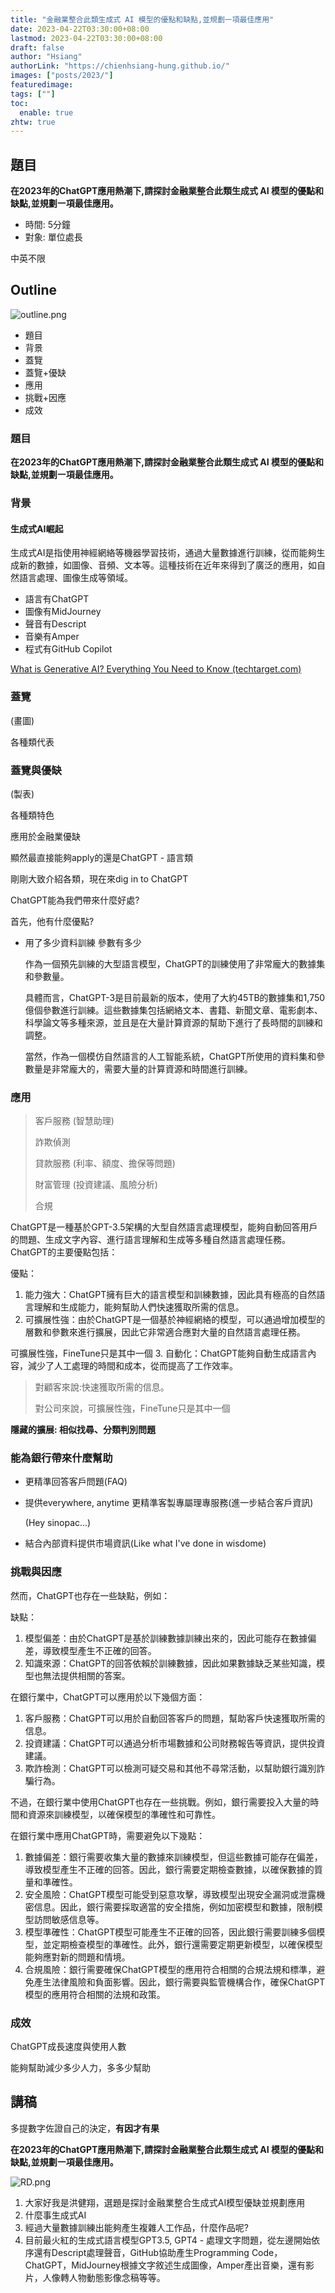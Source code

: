 ```yaml
---
title: "金融業整合此類生成式 AI 模型的優點和缺點,並規劃㇐項最佳應用"
date: 2023-04-22T03:30:00+08:00
lastmod: 2023-04-22T03:30:00+08:00
draft: false
author: "Hsiang"
authorLink: "https://chienhsiang-hung.github.io/"
images: ["posts/2023/"]
featuredimage: 
tags: [""]
toc:
  enable: true
zhtw: true
---
```

## 題目
**在2023年的ChatGPT應用熱潮下,請探討金融業整合此類生成式 AI 模型的優點和缺點,並規劃㇐項最佳應用。**
- 時間: 5分鐘
- 對象: 單位處長

中英不限
## Outline
![outline.png](outline.png "outline")
- 題目
- 背景
- 蓋覽
- 蓋覽+優缺
- 應用
- 挑戰+因應
- 成效

### 題目
**在2023年的ChatGPT應用熱潮下,請探討金融業整合此類生成式 AI 模型的優點和缺點,並規劃㇐項最佳應用。**
### 背景
#### 生成式AI崛起
生成式AI是指使用神經網絡等機器學習技術，通過大量數據進行訓練，從而能夠生成新的數據，如圖像、音頻、文本等。這種技術在近年來得到了廣泛的應用，如自然語言處理、圖像生成等領域。
- 語言有ChatGPT
- 圖像有MidJourney
- 聲音有Descript
- 音樂有Amper
- 程式有GitHub Copilot

[What is Generative AI? Everything You Need to Know (techtarget.com)](https://www.techtarget.com/searchenterpriseai/definition/generative-AI#:~:text=Generative%20AI%20tools%20exist%20for,2%2C%20Midjourney%20and%20Stable%20Diffusion.)
### 蓋覽
(畫圖)

各種類代表
### 蓋覽與優缺
(製表)

各種類特色

應用於金融業優缺

顯然最直接能夠apply的還是ChatGPT - 語言類

剛剛大致介紹各類，現在來dig in to ChatGPT

ChatGPT能為我們帶來什麼好處?

首先，他有什麼優點?

- 用了多少資料訓練 參數有多少

  作為一個預先訓練的大型語言模型，ChatGPT的訓練使用了非常龐大的數據集和參數量。

  具體而言，ChatGPT-3是目前最新的版本，使用了大約45TB的數據集和1,750億個參數進行訓練。這些數據集包括網絡文本、書籍、新聞文章、電影劇本、科學論文等多種來源，並且是在大量計算資源的幫助下進行了長時間的訓練和調整。

  當然，作為一個模仿自然語言的人工智能系統，ChatGPT所使用的資料集和參數量是非常龐大的，需要大量的計算資源和時間進行訓練。
### 應用
> 客戶服務 (智慧助理)
>
> 詐欺偵測
> 
> 貸款服務 (利率、額度、擔保等問題)
>
> 財富管理 (投資建議、風險分析)
>
> 合規 

ChatGPT是一種基於GPT-3.5架構的大型自然語言處理模型，能夠自動回答用戶的問題、生成文字內容、進行語言理解和生成等多種自然語言處理任務。ChatGPT的主要優點包括：

優點：
1.  能力強大：ChatGPT擁有巨大的語言模型和訓練數據，因此具有極高的自然語言理解和生成能力，能夠幫助人們快速獲取所需的信息。
2.  可擴展性強：由於ChatGPT是一個基於神經網絡的模型，可以通過增加模型的層數和參數來進行擴展，因此它非常適合應對大量的自然語言處理任務。

  可擴展性強，FineTune只是其中一個
3.  自動化：ChatGPT能夠自動生成語言內容，減少了人工處理的時間和成本，從而提高了工作效率。

> 對顧客來說:快速獲取所需的信息。
>
> 對公司來說，可擴展性強，FineTune只是其中一個

**隱藏的擴展: 相似找尋、分類判別問題**

### 能為銀行帶來什麼幫助
- 更精準回答客戶問題(FAQ)
- 提供everywhere, anytime 更精準客製專屬理專服務(進一步結合客戶資訊)

  (Hey sinopac...)
- 結合內部資料提供市場資訊(Like what I've done in wisdome)

### 挑戰與因應
然而，ChatGPT也存在一些缺點，例如：

缺點：
1.  模型偏差：由於ChatGPT是基於訓練數據訓練出來的，因此可能存在數據偏差，導致模型產生不正確的回答。
2.  知識來源：ChatGPT的回答依賴於訓練數據，因此如果數據缺乏某些知識，模型也無法提供相關的答案。

在銀行業中，ChatGPT可以應用於以下幾個方面：
1.  客戶服務：ChatGPT可以用於自動回答客戶的問題，幫助客戶快速獲取所需的信息。
2.  投資建議：ChatGPT可以通過分析市場數據和公司財務報告等資訊，提供投資建議。
3.  欺詐檢測：ChatGPT可以檢測可疑交易和其他不尋常活動，以幫助銀行識別詐騙行為。

不過，在銀行業中使用ChatGPT也存在一些挑戰。例如，銀行需要投入大量的時間和資源來訓練模型，以確保模型的準確性和可靠性。

在銀行業中應用ChatGPT時，需要避免以下幾點：
1.  數據偏差：銀行需要收集大量的數據來訓練模型，但這些數據可能存在偏差，導致模型產生不正確的回答。因此，銀行需要定期檢查數據，以確保數據的質量和準確性。
2.  安全風險：ChatGPT模型可能受到惡意攻擊，導致模型出現安全漏洞或泄露機密信息。因此，銀行需要採取適當的安全措施，例如加密模型和數據，限制模型訪問敏感信息等。
3.  模型準確性：ChatGPT模型可能產生不正確的回答，因此銀行需要訓練多個模型，並定期檢查模型的準確性。此外，銀行還需要定期更新模型，以確保模型能夠應對新的問題和情境。
4.  合規風險：銀行需要確保ChatGPT模型的應用符合相關的合規法規和標準，避免產生法律風險和負面影響。因此，銀行需要與監管機構合作，確保ChatGPT模型的應用符合相關的法規和政策。

### 成效
ChatGPT成長速度與使用人數

能夠幫助減少多少人力，多多少幫助

## 講稿
多提數字佐證自己的決定，**有因才有果**

**在2023年的ChatGPT應用熱潮下,請探討金融業整合此類生成式 AI 模型的優點和缺點,並規劃㇐項最佳應用。**

![RD.png](RD.png "RD.png")

1. 大家好我是洪健翔，選題是探討金融業整合生成式AI模型優缺並規劃應用
2. 什麼事生成式AI
3. 經過大量數據訓練出能夠產生複雜人工作品，什麼作品呢?
4. 目前最火紅的生成式語言模型GPT3.5, GPT4 - 處理文字問題，從左邊開始依序還有Descript處理聲音，GitHub協助產生Programming Code，ChatGPT，MidJourney根據文字敘述生成圖像，Amper產出音樂，還有影片，人像轉人物動態影像念稿等等。